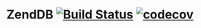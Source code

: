 # ZendDB [![Build Status](https://travis-ci.com/etienne-dldc/zendb-node.svg?branch=master)](https://travis-ci.com/etienne-dldc/zendb-node) [![codecov](https://codecov.io/gh/etienne-dldc/zendb-node/branch/master/graph/badge.svg)](https://codecov.io/gh/etienne-dldc/zendb-node)
